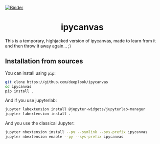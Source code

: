 [![Binder](https://mybinder.org/badge_logo.svg)](https://mybinder.org/v2/gh/deeplook/ipycanvas/stable?filepath=examples)

<h1 align="center">ipycanvas</h1>

This is a temporary, highjacked version of ipycanvas, made to learn from it and then throw it away again... ;) 

## Installation from sources

You can install using `pip`:

```bash
git clone https://github.com/deeplook/ipycanvas
cd ipycanvas
pip install .
```

And if you use jupyterlab:

```bash
jupyter labextension install @jupyter-widgets/jupyterlab-manager
jupyter labextension install .
```

And you use the classical Jupyter:

```bash
jupyter nbextension install --py --symlink --sys-prefix ipycanvas
jupyter nbextension enable --py --sys-prefix ipycanvas
```
